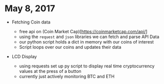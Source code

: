 # May 8, 2017

* Fetching Coin data
  * free api on (Coin Market Cap)[https://coinmarketcap.com/api/]
  * using the `request` and `json` libraries we can fetch and parse API Data
  * our python script holds a dict in memory with our coins of interest
  * Script loops over our coins and updates their data

* LCD Display
  * using requests set up py script to display real time cryptocurrency values at the press of a button
  * currently just actively monitoring BTC and ETH
  